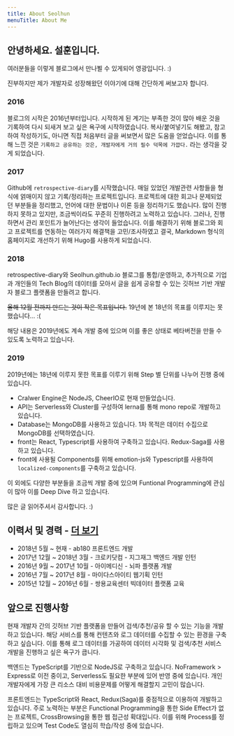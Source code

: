 ```yaml
---
title: About Seolhun
menuTitle: About Me
---
```


## 안녕하세요. 설훈입니다.
여러분들을 이렇게 블로그에서 만나뵐 수 있게되어 영광입니다. :)

진부하지만 제가 개발자로 성장해왔던 이야기에 대해 간단하게 써보고자 합니다.

### 2016
블로그의 시작은 2016년부터입니다. 시작하게 된 계기는 부족한 것이
많아 배운 것을 기록하여 다시 되새겨 보고 싶은 욕구에
시작하였습니다. 복사/붙여넣기도 해봤고, 참고하여 작성하기도,
아니면 직접 처음부터 글을 써보면서 많은 도움을 얻었습니다. 이를
통해 느낀 것은 `기록하고 공유하는 것은, 개발자에게 거의 필수 덕목에 가깝다.` 라는 생각을 갖게 되었습니다.

### 2017
Github에 `retrospective-diary`를 시작했습니다. 매일 있었던 개발관련 사항들을 형식에 얽매이지 않고 기록/정리하는 프로젝트입니다. 프로젝트에 대한 회고나 문제되었던 부분들을 정리했고, 언어에 대한 문법이나 이론 등을 정리하기도 했습니다. 많이 진행하지 못하고 있지만, 조금씩이라도 꾸준히 진행하려고 노력하고 있습니다. 그러나, 진행하면서 관리 포인트가 늘어난다는 생각이 들었습니다. 이를 해결하기 위해 블로그와 회고 프로젝트를 연동하는 여러가지 해결책을 고민/조사하였고 결국, Markdown 형식의 홈페이지로 개선하기 위해 Hugo를 사용하게 되었습니다.

### 2018
retrospective-diary와 Seolhun.github.io 블로그를 통합/운영하고, 추가적으로 기업과 개인들의 Tech Blog의 데이터를 모아서 글을 쉽게 공유할 수 있는 깃허브 기반 개발자 블로그 플랫폼을 만들려고 합니다. 

~~올해 12월 전까지 만드는 것이 작은 목표입니다.~~ 19년에 본 18년의 목표를 이루지는 못했습니다... :(

해당 내용은 2019년에도 계속 개발 중에 있으며 이를 좋은 상태로 베타버전을 만들 수 있도록 노력하고 있습니다.

### 2019
2019년에는 18년에 이루지 못한 목표를 이루기 위해 Step 별 단위를 나누어 진행 중에 있습니다.

- Cralwer Engine은 NodeJS, CheerIO로 현재 만들었습니다.
- API는 Serverless와 Cluster를 구성하여 lerna를 통해 mono repo로 개발하고 있습니다.
- Database는 MongoDB를 사용하고 있습니다. 1차 목적은 데이터 수집으로 MongoDB를 선택하였습니다.
- front는 React, Typescript를 사용하여 구축하고 있습니다. Redux-Saga를 사용하고 있습니다.
- front에 사용될 Components를 위해 emotion-js와 Typescript를 사용하여 `localized-components`를 구축하고 있습니다.

이 외에도 다양한 부분들을 조금씩 개발 중에 있으며 Funtional Programming에 관심이 많아 이를 Deep Dive 하고 있습니다.

많은 글 읽어주셔서 감사합니다. :)
  
## 이력서 및 경력 - [더 보기](/files/seolhun_resume.pdf)

- 2018년 5월 ~ 현재 - ab180 프론트엔드 개발
- 2017년 12월 ~ 2018년 3월 - 크로키닷컴 - 지그재그 백엔드 개발 인턴
- 2016년 9월 ~ 2017년 10월 - 아이메디신 - 뇌파 플랫폼 개발
- 2016년 7월 ~ 2017년 8월 - 마이다스아이티 웹기획 인턴
- 2015년 12월 ~ 2016년 6월 - 쌍용교육센터 빅데이터 플랫폼 교육

## 앞으로 진행사항

현재 개발자 간의 깃허브 기반 플랫폼을 만들어 검색/추천/공유 할 수 있는 기능을 개발하고 있습니다. 해당 서비스를 통해 컨텐츠와 로그 데이터를 수집할 수 있는 환경을 구축하고 싶습니다. 이를 통해 로그 데이터를 가공하여 데이터 시각화 및 검색/추천 서비스 개발을 진행하고 싶은 욕구가 큽니다. 

백엔드는 TypeScript를 기반으로 NodeJS로 구축하고 있습니다. NoFramework > Express로 이전 중이고, Serverless도 필요한 부분에 있어 반영 중에 있습니다. 개인 개발자에게 가장 큰 리소스 대비 비용문제를 어떻게 해결할지 고민이 많습니다.

프론트엔드는 TypeScript와 React, Redux(Saga)를 중점적으로 이용하여 개발하고 있습니다. 주로 노력하는 부분은 Functional Programming을 통한 Side Effect가 없는 프로젝트, CrossBrowsing을 통한 웹 접근성 확대입니다. 이를 위해 Process를 정립하고 있으며 Test Code도 열심히 학습/작성 중에 있습니다.
